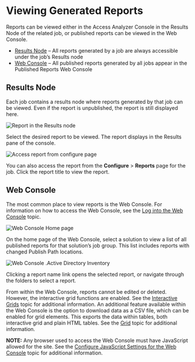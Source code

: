 # Viewing Generated Reports

Reports can be viewed either in the Access Analyzer Console in the Results Node of the related job,
or published reports can be viewed in the Web Console.

- [Results Node](#results-node) – All reports generated by a job are always accessible under the
  job’s Results node
- [Web Console](#web-console) – All published reports generated by all jobs appear in the Published
  Reports Web Console

## Results Node

Each job contains a results node where reports generated by that job can be viewed. Even if the
report is unpublished, the report is still displayed here.

![Report in the Results node](/img/product_docs/accessanalyzer/admin/report/viewresultsnode.webp)

Select the desired report to be viewed. The report displays in the Results pane of the console.

![Access report from configure page](/img/product_docs/accessanalyzer/admin/report/viewconfigure.webp)

You can also access the report from the **Configure** > **Reports** page for the job. Click the
report title to view the report.

## Web Console

The most common place to view reports is the Web Console. For information on how to access the Web
Console, see the
[Log into the Web Console](/docs/accessanalyzer/12.0/getting-started/installation/application/reports/overview.md#log-into-the-web-console)
topic.

![Web Console Home page](/img/product_docs/accessanalyzer/install/application/reports/webconsolehome.webp)

On the home page of the Web Console, select a solution to view a list of all published reports for
that solution’s job group. This list includes reports with changed Publish Path locations.

![Web Console .Active Directory Inventory](/img/product_docs/accessanalyzer/admin/report/webconsolesolutioninventory.webp)

Clicking a report name link opens the selected report, or navigate through the folders to select a
report.

From within the Web Console, reports cannot be edited or deleted. However, the interactive grid
functions are enabled. See the [Interactive Grids](/docs/accessanalyzer/12.0/reporting/interactive-grids/overview.md) topic for
additional information. An additional feature available within the Web Console is the option to
download data as a CSV file, which can be enabled for grid elements. This exports the data within
tables, both interactive grid and plain HTML tables. See the [Grid](/docs/accessanalyzer/12.0/reporting/wizard/widgets.md#grid) topic
for additional information.

**NOTE:** Any browser used to access the Web Console must have JavaScript allowed for the site. See
the
[Configure JavaScript Settings for the Web Console](/docs/accessanalyzer/12.0/administration/settings/reporting.md#configure-javascript-settings-for-the-web-console)
topic for additional information.
